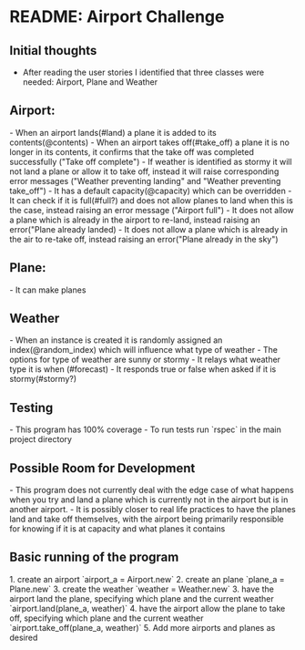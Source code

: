 <h1> README: Airport Challenge </h1>

<h2> Initial thoughts </h2>

- After reading the user stories I identified that three classes were needed: Airport, Plane and Weather

<h2> Airport: </h2>
- When an airport lands(#land) a plane it is added to its contents(@contents)
- When an airport takes off(#take_off) a plane it is no longer in its contents, it confirms that the take off was completed successfully ("Take off complete")
- If weather is identified as stormy it will not land a plane or allow it to take off, instead it will raise corresponding error messages ("Weather preventing landing" and "Weather preventing take_off")
- It has a default capacity(@capacity) which can be overridden
- It can check if it is full(#full?) and does not allow planes to land when this is the case, instead raising an error message ("Airport full")
- It does not allow a plane which is already in the airport to re-land, instead raising an error("Plane already landed)
- It does not allow a plane which is already in the air to re-take off, instead raising an error("Plane already in the sky")

<h2> Plane: </h2>
- It can make planes

<h2> Weather </h2>
- When an instance is created it is randomly assigned an index(@random_index) which will influence what type of weather
- The options for type of weather are sunny or stormy
- It relays what weather type it is when (#forecast)
- It responds true or false when asked if it is stormy(#stormy?)

<h2> Testing </h2>
- This program has 100% coverage
- To run tests run `rspec` in the main project directory

<h2> Possible Room for Development </h2>
- This program does not currently deal with the edge case of what happens when you try and land a plane which is currently not in the airport but is in another airport.
- It is possibly closer to real life practices to have the planes land and take off themselves, with the airport being primarily responsible for knowing if it is at capacity and what planes it contains

<h2> Basic running of the program</h2>
1. create an airport `airport_a = Airport.new`
2. create an plane `plane_a = Plane.new`
3. create the weather `weather = Weather.new`
3. have the airport land the plane, specifying which plane and the current weather `airport.land(plane_a, weather)`
4. have the airport allow the plane to take off, specifying which plane and the current weather `airport.take_off(plane_a, weather)`
5. Add more airports and planes as desired
